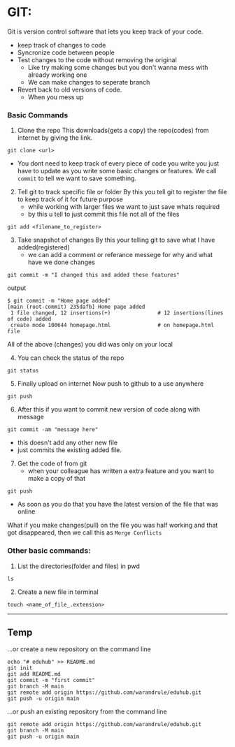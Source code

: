 
# GIT: 
Git is version control software that lets you keep track of your code.

* keep track of changes to code
* Syncronize code between people
* Test changes to the code without removing the original
    - Like try making some changes but you don't wanna mess with already working one
    - We can make changes to seperate branch
* Revert back to old versions of code.
    - When you mess up

### Basic Commands
1. Clone the repo
        This downloads(gets a copy) the repo(codes) from internet by giving the link.
```
git clone <url>
```

* You dont need to keep track of every piece of code you write you just have to update as you write some basic 
changes or features. We call `commit` to tell we want to save something.

2. Tell git to track specific file or folder
        By this you tell git to register the file to keep track of it for future purpose
    * while working with larger files we want to just save whats required
    * by this u tell to just commit this file not all of the files

```
git add <filename_to_register>
```
3. Take snapshot of changes
    By this your telling git to save what I have added(registered) 
    * we can add a comment or referance messege for why and what have we done changes
```
git commit -m "I changed this and added these features"
```
output
```
$ git commit -m "Home page added"
[main (root-commit) 235dafb] Home page added
 1 file changed, 12 insertions(+)               # 12 insertions(lines of code) added
 create mode 100644 homepage.html               # on homepage.html file
```

All of the above (changes) you did was only on your local 

4. You can check the status of the repo
```
git status
```
5. Finally upload on internet
    Now push to github to a use anywhere
```
git push
```
6. After this if you want to commit new version of code along with message
```
git commit -am "message here"
```
* this doesn't add any other new file
* just commits the existing added file.

7. Get the code of from git
    * when your colleague has written a extra feature and you want to make a copy of that

```
git push
```
* As soon as you do that you have the latest version of the file that was online 

What if you make changes(pull) on the file you was half working and that got disappeared, then we call this as
`Merge Conflicts`

### Other basic commands:
1. List the directories(folder and files) in pwd
```
ls
```

2. Create a new file in terminal 
```
touch <name_of_file_.extension>
```
---

## Temp
…or create a new repository on the command line
```
echo "# eduhub" >> README.md
git init
git add README.md
git commit -m "first commit"
git branch -M main
git remote add origin https://github.com/warandrule/eduhub.git
git push -u origin main
```
…or push an existing repository from the command line
```
git remote add origin https://github.com/warandrule/eduhub.git
git branch -M main
git push -u origin main
```